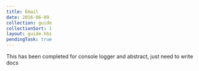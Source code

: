 ```yaml
---
title: Email
date: 2016-06-09
collection: guide
collectionSort: 1
layout: guide.hbs
pendingTask: true
---
```


This has been completed for console logger and abstract, just need to write docs
